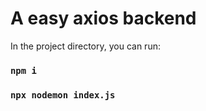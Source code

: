 # A easy axios backend

In the project directory, you can run:

### `npm i`

### `npx nodemon index.js`
